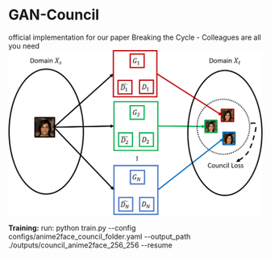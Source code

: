 # GAN-Council
official implementation for our paper Breaking the Cycle - Colleagues are all you need 
![gan_council_overview](/images/gan_council_overview.png)

**Training:**
run: python train.py --config configs/anime2face_council_folder.yaml --output_path ./outputs/council_anime2face_256_256 --resume 
